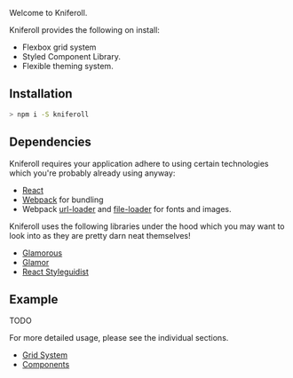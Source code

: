 Welcome to Kniferoll.

Kniferoll provides the following on install:
 - Flexbox grid system
 - Styled Component Library.
 - Flexible theming system.


 ## Installation

```sh
> npm i -S kniferoll
```

## Dependencies

Kniferoll requires your application adhere to using certain technologies which you're probably already using anyway:

- [React](https://facebook.github.io/react/)
- [Webpack](https://webpack.github.io/) for bundling
- Webpack [url-loader](https://github.com/webpack-contrib/url-loader) and [file-loader](https://github.com/webpack-contrib/file-loader) for fonts and images.

Kniferoll uses the following libraries under the hood which you may want to look into as they are pretty darn neat themselves!

- [Glamorous](https://github.com/paypal/glamorous)
- [Glamor](https://github.com/threepointone/glamor)
- [React Styleguidist](https://github.com/styleguidist/react-styleguidist)

## Example

TODO

For more detailed usage, please see the individual sections.

- [Grid System](#grid-system)
- [Components](#components)
